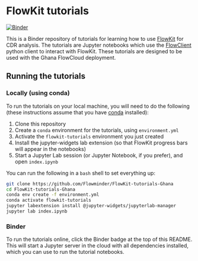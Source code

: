 # FlowKit tutorials

[![Binder](https://mybinder.org/badge_logo.svg)](https://mybinder.org/v2/gh/Flowminder/FlowKit-tutorials-Ghana/new_content?urlpath=lab/tree/index.ipynb)

This is a Binder repository of tutorials for learning how to use [FlowKit](https://flowkit.xyz/) for CDR analysis. The tutorials are Jupyter notebooks which use the [FlowClient](https://flowkit.xyz/analyst/#flowclient) python client to interact with FlowKit. These tutorials are designed to be used with the Ghana FlowCloud deployment.

## Running the tutorials

### Locally (using conda)

To run the tutorials on your local machine, you will need to do the following (these instructions assume that you have [conda](https://docs.conda.io/projects/conda/en/latest/user-guide/install/) installed):

1. Clone this repository  
2. Create a `conda` environment for the tutorials, using `environment.yml`  
3. Activate the `flowkit-tutorials` environment you just created  
4. Install the jupyter-widgets lab extension (so that FlowKit progress bars will appear in the notebooks)  
5. Start a Jupyter Lab session (or Jupyter Notebook, if you prefer), and open `index.ipynb`  

You can run the following in a `bash` shell to set everything up:

```bash
git clone https://github.com/Flowminder/FlowKit-tutorials-Ghana
cd FlowKit-tutorials-Ghana
conda env create -f environment.yml
conda activate flowkit-tutorials
jupyter labextension install @jupyter-widgets/jupyterlab-manager
jupyter lab index.ipynb
```

### Binder
To run the tutorials online, click the Binder badge at the top of this README. This will start a Jupyter server in the cloud with all dependencies installed, which you can use to run the tutorial notebooks.